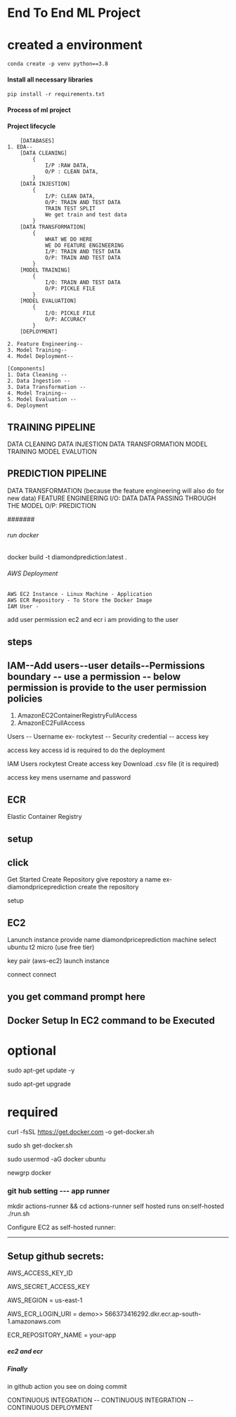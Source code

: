 # End To End ML Project

# created a environment

```
conda create -p venv python==3.8
```

#### Install all necessary libraries
```
pip install -r requirements.txt
```


#### Process of ml project
#### Project lifecycle
```
    [DATABASES]
1. EDA--
    [DATA CLEANING] 
        { 
            I/P :RAW DATA, 
            O/P : CLEAN DATA,
        }   
    [DATA INJESTION]
        {
            I/P: CLEAN DATA,
            O/P: TRAIN AND TEST DATA 
            TRAIN TEST SPLIT
            We get train and test data
        }
    [DATA TRANSFORMATION]
        {
            WHAT WE DO HERE
            WE DO FEATURE ENGINEERING
            I/P: TRAIN AND TEST DATA
            O/P: TRAIN AND TEST DATA
        }
    [MODEL TRAINING]
        {
            I/O: TRAIN AND TEST DATA
            O/P: PICKLE FILE
        }
    [MODEL EVALUATION]
        {
            I/O: PICKLE FILE
            O/P: ACCURACY
        }
    [DEPLOYMENT]

2. Feature Engineering--
3. Model Training--
4. Model Deployment--

[Components]
1. Data Cleaning -- 
2. Data Ingestion -- 
3. Data Transformation -- 
4. Model Training-- 
5. Model Evaluation -- 
6. Deployment
```







TRAINING PIPELINE
-----------------
DATA CLEANING
DATA INJESTION
DATA TRANSFORMATION
MODEL TRAINING
MODEL EVALUTION

PREDICTION PIPELINE
--------------------
DATA TRANSFORMATION (because the feature engineering will also do for new data)
FEATURE ENGINEERING
I/O: DATA
    DATA PASSING THROUGH THE MODEL
O/P: PREDICTION



#######


###### run docker
docker build -t diamondprediction:latest .


###### AWS Deployment
```
AWS EC2 Instance - Linux Machine - Application
AWS ECR Repository - To Store the Docker Image
IAM User - 
```
add user
permission ec2 and ecr i am providing to the user

steps
------
IAM--Add users--user details--Permissions boundary -- use a permission -- below permission is provide to the user
permission policies
-------------------------
1. AmazonEC2ContainerRegistryFullAccess
2. AmazonEC2FullAccess

Users -- Username ex- rockytest -- Security credential 
        -- access key 

access key 
access id 
is required to do the deployment

IAM
Users
rockytest
Create access key
Download .csv file (it is required)

access key mens username and password



ECR
----
Elastic Container Registry

setup
------

click 
-----------
Get Started
Create Repository
give repostory a name ex- diamondpriceprediction
create the repository


setup

EC2 
----
Lanunch instance
provide name diamondpriceprediction
machine select ubuntu
t2 micro (use free tier)


key pair (aws-ec2)
launch instance

connect 
connect 

you get command prompt here
-----------------------------

Docker Setup In EC2 command to be Executed
-------------------------------------------
# optional 
sudo apt-get update -y

sudo apt-get upgrade

# required
curl -fsSL https://get.docker.com -o get-docker.sh

sudo sh get-docker.sh

sudo usermod -aG docker ubuntu

newgrp docker


### git hub setting --- app runner 
mkdir actions-runner && cd actions-runner
self hosted 
runs on:self-hosted
./run.sh


Configure EC2 as self-hosted runner:

-----------------------
Setup github secrets:
-----------------------
AWS_ACCESS_KEY_ID

AWS_SECRET_ACCESS_KEY

AWS_REGION = us-east-1

AWS_ECR_LOGIN_URI = demo>> 566373416292.dkr.ecr.ap-south-1.amazonaws.com

ECR_REPOSITORY_NAME = your-app

##### ec2 and ecr


##### Finally
in github action you see on doing commit

CONTINUOUS INTEGRATION -- CONTINUOUS INTEGRATION -- CONTINUOUS DEPLOYMENT

